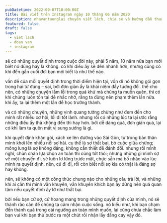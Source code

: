 ```yaml
---
pubDatetime: 2022-09-07T10:00:00Z
title: Bài viết trên Instagram ngày 10 tháng 06 năm 2020
description: nhavantuonglai chuyên viết lách, chia sẻ và hướng dẫn thuần thục khi thực hành viết lách qua những bài chia sẻ trên Instagram chính thức.
featured: false
draft: false
tags:
  - viet lach
  - doan van
  - instagram
---
```


sẽ có những quyết định trong cuộc đời này, phải 5 năm, 10 năm nữa bạn mới biết nó đúng hay là không. có khi điều ấy sẽ đến nhanh hơn, nhưng cũng có khi đến gần cuối đời bạn mới biết là như thế nào.

vấn đề của mỗi quyết định trong thời điểm hiện tại, vốn dĩ nó không gói gọn trong hai từ đúng – sai, bởi đơn giản ấy là khái niệm đầy tương đối. thế cho nên, có những chuyện lầm lỗi trong quá khứ mà chúng ta muốn quên, thì có khi chúng luôn tồn tại để nhắc nhở, rằng ta đừng nên phạm thêm lần nữa. khi ấy, ta lại thêm một lần để học trưởng thành.

và có những chuyện, những vinh quang tưởng chừng như đem đến cho mình rất nhiều cơ hội, lối đi tốt lành. nhưng rồi có những lúc ta lại ước rằng những điều ấy thà không đến thì hay hơn. bởi dễ dàng quá, đơn giản quá, lại có khi làm ta quên mất vị sung sướng là gì.

khi quyết định khăn gói, xách xe lên đường vào Sài Gòn, tự trong bản thân mình khơi lên nhiều nỗi sợ hãi. cụ thể là sợ thất bại, bỏ cuộc giữa chừng; mông lung là sợ không đáng, không cần thiết để đánh đổi. nhưng rồi mình nghĩ, chùn chân lựa chọn an toàn thì cũng tốt thôi; nhưng những gì mình sợ về một chuyến đi, sẽ luôn lơ lửng trước mặt, chực sẵn mà bổ nhào vào lúc mình ra quyết định. nên, cứ đi đi, rồi còn biết nỗi sợ kia có thật là đáng sợ hay không.

nên, sẽ không có một công thức chung nào cho những câu trả lời, và những khi ai cần thì mình vẫn khuyên, vẫn khuyến khích bạn ấy đừng nên quá quan tâm nếu quyết định ấy lỡ như thất bại.

bởi nếu bạn cứ sợ, cứ hoang mang trong những quyết định của mình, nó sẽ thành rào cản để chúng ta cảm nhận cuộc sống. nó kiểu như, khi bạn chạm đến thành quả trong cái ngưỡng an toàn mình muốn, lại cũng chưa chắc làm bạn vui khi bạn thử bước ra một chút rồi nhận lấy đắng cay vậy đó.
